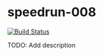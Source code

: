 # speedrun-008

[![Build Status](https://travis-ci.com/o-o-overflow/dc2019q-speedrun-008.svg?token=6XM5nywRvLrMFwxAsXj3&branch=master)](https://travis-ci.com/o-o-overflow/dc2019q-speedrun-008)

TODO: Add description
 

